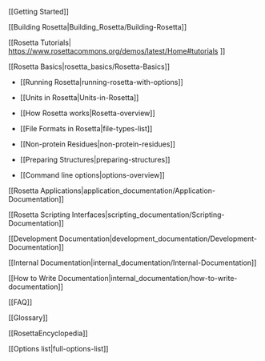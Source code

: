 [[Getting Started]]

[[Building Rosetta|Building_Rosetta/Building-Rosetta]]

[[Rosetta Tutorials| https://www.rosettacommons.org/demos/latest/Home#tutorials ]]

[[Rosetta Basics|rosetta_basics/Rosetta-Basics]]

* [[Running Rosetta|running-rosetta-with-options]]

* [[Units in Rosetta|Units-in-Rosetta]]

* [[How Rosetta works|Rosetta-overview]]

* [[File Formats in Rosetta|file-types-list]]

* [[Non-protein Residues|non-protein-residues]]

* [[Preparing Structures|preparing-structures]]

* [[Command line options|options-overview]]

[[Rosetta Applications|application_documentation/Application-Documentation]]

[[Rosetta Scripting Interfaces|scripting_documentation/Scripting-Documentation]]

[[Development Documentation|development_documentation/Development-Documentation]]

<!---BEGIN_INTERNAL-->
[[Internal Documentation|internal_documentation/Internal-Documentation]]

[[How to Write Documentation|internal_documentation/how-to-write-documentation]]
<!---END_INTERNAL-->

[[FAQ]]

[[Glossary]]

[[RosettaEncyclopedia]]

[[Options list|full-options-list]]
